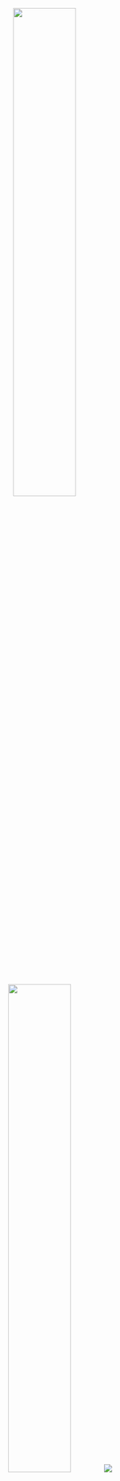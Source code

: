 <p align="center">
  <img height="50%" width="auto" src ="https://github-readme-stats.vercel.app/api?username=ethan-delgado&show_icons=true&count_private=true&theme=darcula&hide_border=true&hide=issues,contribs&bg_color=00000000">
  <img height="50%" width="auto" src ="https://github-readme-stats.vercel.app/api/top-langs/?username=ethan-delgado&layout=compact&hide_border=true&theme=darcula&bg_color=00000000&langs_count=6&hide=jupyter%20notebook,tex,css,php&exclude_repo=Pacman-AI">
  <img src ="https://github-readme-streak-stats.herokuapp.com?user=aveek-saha&theme=darcula&hide_border=true&background=FFFFFF00">
  <br>
  <br>
</p>

<!-- <p align="center">
  <img align="left" src ="https://github-readme-stats.vercel.app/api/pin/?username=ethan_delgado&repo=ytdx">
  <img align="right" src ="https://github-readme-stats.vercel.app/api/pin/?username=ethan_delgado&repo=pixel-weather">
</p> -->
